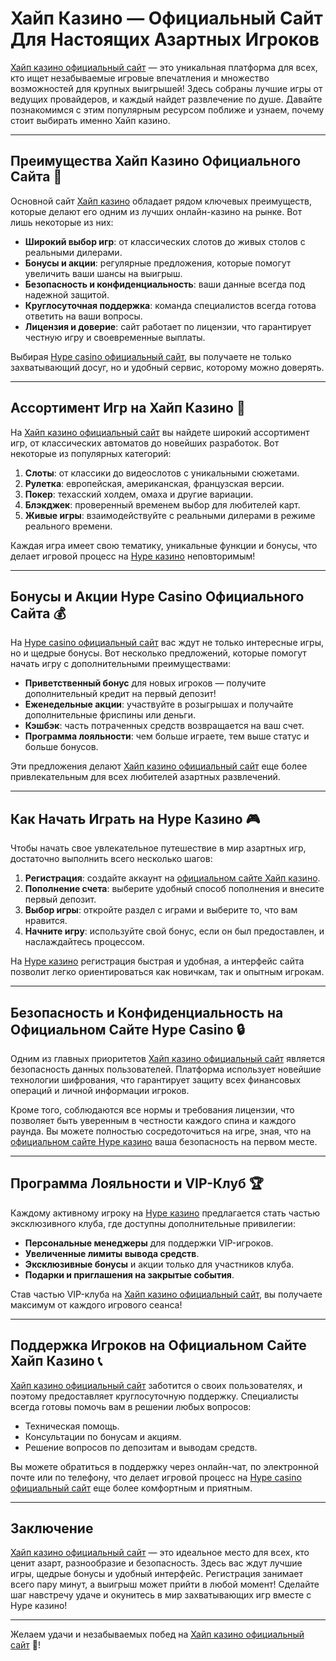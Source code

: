 # Хайп Казино — Официальный Сайт Для Настоящих Азартных Игроков

[Хайп казино официальный сайт](https://hypekaz.com/dc2f44ad0) — это уникальная платформа для всех, кто ищет незабываемые игровые впечатления и множество возможностей для крупных выигрышей! Здесь собраны лучшие игры от ведущих провайдеров, и каждый найдет развлечение по душе. Давайте познакомимся с этим популярным ресурсом поближе и узнаем, почему стоит выбирать именно Хайп казино.

---

## Преимущества Хайп Казино Официального Сайта 🎰

Основной сайт [Хайп казино](https://hypekaz.com/dc2f44ad0) обладает рядом ключевых преимуществ, которые делают его одним из лучших онлайн-казино на рынке. Вот лишь некоторые из них:

- **Широкий выбор игр**: от классических слотов до живых столов с реальными дилерами.
- **Бонусы и акции**: регулярные предложения, которые помогут увеличить ваши шансы на выигрыш.
- **Безопасность и конфиденциальность**: ваши данные всегда под надежной защитой.
- **Круглосуточная поддержка**: команда специалистов всегда готова ответить на ваши вопросы.
- **Лицензия и доверие**: сайт работает по лицензии, что гарантирует честную игру и своевременные выплаты.

Выбирая [Hype casino официальный сайт](https://hypekaz.com/dc2f44ad0), вы получаете не только захватывающий досуг, но и удобный сервис, которому можно доверять. 

---

## Ассортимент Игр на Хайп Казино 🎲

На [Хайп казино официальный сайт](https://hypekaz.com/dc2f44ad0) вы найдете широкий ассортимент игр, от классических автоматов до новейших разработок. Вот некоторые из популярных категорий:

1. **Слоты**: от классики до видеослотов с уникальными сюжетами.
2. **Рулетка**: европейская, американская, французская версии.
3. **Покер**: техасский холдем, омаха и другие вариации.
4. **Блэкджек**: проверенный временем выбор для любителей карт.
5. **Живые игры**: взаимодействуйте с реальными дилерами в режиме реального времени.

Каждая игра имеет свою тематику, уникальные функции и бонусы, что делает игровой процесс на [Hype казино](https://hypekaz.com/dc2f44ad0) неповторимым!

---

## Бонусы и Акции Hype Casino Официального Сайта 💰

На [Hype casino официальный сайт](https://hypekaz.com/dc2f44ad0) вас ждут не только интересные игры, но и щедрые бонусы. Вот несколько предложений, которые помогут начать игру с дополнительными преимуществами:

- **Приветственный бонус** для новых игроков — получите дополнительный кредит на первый депозит!
- **Еженедельные акции**: участвуйте в розыгрышах и получайте дополнительные фриспины или деньги.
- **Кэшбэк**: часть потраченных средств возвращается на ваш счет.
- **Программа лояльности**: чем больше играете, тем выше статус и больше бонусов.

Эти предложения делают [Хайп казино официальный сайт](https://hypekaz.com/dc2f44ad0) еще более привлекательным для всех любителей азартных развлечений.

---

## Как Начать Играть на Hype Казино 🎮

Чтобы начать свое увлекательное путешествие в мир азартных игр, достаточно выполнить всего несколько шагов:

1. **Регистрация**: создайте аккаунт на [официальном сайте Хайп казино](https://hypekaz.com/dc2f44ad0).
2. **Пополнение счета**: выберите удобный способ пополнения и внесите первый депозит.
3. **Выбор игры**: откройте раздел с играми и выберите то, что вам нравится.
4. **Начните игру**: используйте свой бонус, если он был предоставлен, и наслаждайтесь процессом.

На [Hype казино](https://hypekaz.com/dc2f44ad0) регистрация быстрая и удобная, а интерфейс сайта позволит легко ориентироваться как новичкам, так и опытным игрокам.

---

## Безопасность и Конфиденциальность на Официальном Сайте Hype Casino 🔒

Одним из главных приоритетов [Хайп казино официальный сайт](https://hypekaz.com/dc2f44ad0) является безопасность данных пользователей. Платформа использует новейшие технологии шифрования, что гарантирует защиту всех финансовых операций и личной информации игроков.

Кроме того, соблюдаются все нормы и требования лицензии, что позволяет быть уверенным в честности каждого спина и каждого раунда. Вы можете полностью сосредоточиться на игре, зная, что на [официальном сайте Hype казино](https://hypekaz.com/dc2f44ad0) ваша безопасность на первом месте.

---

## Программа Лояльности и VIP-Клуб 🏆

Каждому активному игроку на [Hype казино](https://hypekaz.com/dc2f44ad0) предлагается стать частью эксклюзивного клуба, где доступны дополнительные привилегии:

- **Персональные менеджеры** для поддержки VIP-игроков.
- **Увеличенные лимиты вывода средств**.
- **Эксклюзивные бонусы** и акции только для участников клуба.
- **Подарки и приглашения на закрытые события**.

Став частью VIP-клуба на [Хайп казино официальный сайт](https://hypekaz.com/dc2f44ad0), вы получаете максимум от каждого игрового сеанса!

---

## Поддержка Игроков на Официальном Сайте Хайп Казино 📞

[Хайп казино официальный сайт](https://hypekaz.com/dc2f44ad0) заботится о своих пользователях, и поэтому предоставляет круглосуточную поддержку. Специалисты всегда готовы помочь вам в решении любых вопросов:

- Техническая помощь.
- Консультации по бонусам и акциям.
- Решение вопросов по депозитам и выводам средств.

Вы можете обратиться в поддержку через онлайн-чат, по электронной почте или по телефону, что делает игровой процесс на [Hype casino официальный сайт](https://hypekaz.com/dc2f44ad0) еще более комфортным и приятным.

---

## Заключение

[Хайп казино официальный сайт](https://hypekaz.com/dc2f44ad0) — это идеальное место для всех, кто ценит азарт, разнообразие и безопасность. Здесь вас ждут лучшие игры, щедрые бонусы и удобный интерфейс. Регистрация занимает всего пару минут, а выигрыш может прийти в любой момент! Сделайте шаг навстречу удаче и окунитесь в мир захватывающих игр вместе с Hype казино!

--- 

Желаем удачи и незабываемых побед на [Хайп казино официальный сайт](https://hypekaz.com/dc2f44ad0) 🎉!

